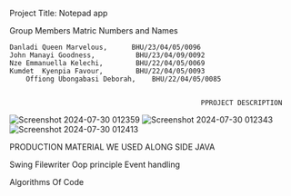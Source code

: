 Project Title: Notepad app

Group Members Matric Numbers and Names



	Danladi Queen Marvelous,      BHU/23/04/05/0096
	John Manayi Goodness,          BHU/23/04/09/0092
	Nze Emmanuella Kelechi,        BHU/22/04/05/0069
	Kumdet  Kyenpia Favour,        BHU/22/04/05/0093
        Offiong Ubongabasi Deborah,    BHU/22/04/05/0085


                                                   PPROJECT DESCRIPTION

![Screenshot 2024-07-30 012359](https://github.com/user-attachments/assets/82db67bb-978a-42be-b982-f5465136765f)
![Screenshot 2024-07-30 012343](https://github.com/user-attachments/assets/bd3bb87e-1c4e-495f-92c6-03628b7ba035)
![Screenshot 2024-07-30 012413](https://github.com/user-attachments/assets/595d1392-56dd-4963-98e6-e5d10645186a)

                                               
PRODUCTION MATERIAL WE USED ALONG SIDE JAVA

  Swing 
  Filewriter 
  Oop principle
  Event handling

Algorithms Of Code

